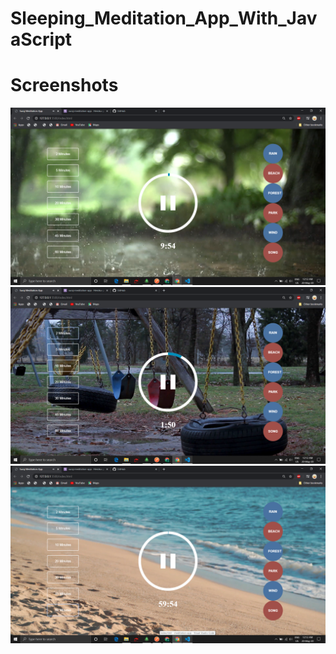 # Sleeping_Meditation_App_With_JavaScript

# Screenshots

![](https://github.com/suraj038/Sleeping_Meditation_App_With_JavaScript/blob/master/images/Screenshot%20(173).png)
![](https://github.com/suraj038/Sleeping_Meditation_App_With_JavaScript/blob/master/images/Screenshot%20(174).png)
![](https://github.com/suraj038/Sleeping_Meditation_App_With_JavaScript/blob/master/images/Screenshot%20(175).png)
